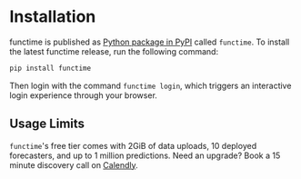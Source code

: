 # Installation

functime is published as [Python package in PyPI](https://pypi.org/project/functime/) called `functime`.
To install the latest functime release, run the following command:
```bash
pip install functime
```
Then login with the command `functime login`, which triggers an interactive login experience through your browser.
## Usage Limits

`functime`'s free tier comes with 2GiB of data uploads, 10 deployed forecasters, and up to 1 million predictions.
Need an upgrade? Book a 15 minute discovery call on [Calendly](https://calendly.com/functime-indexhub).
